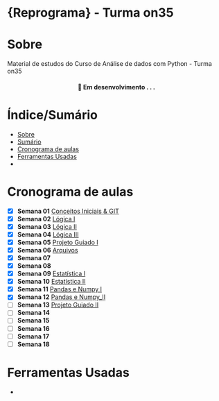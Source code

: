 
# {Reprograma} - Turma on35


# Sobre 

Material de estudos do Curso de Análise de dados com Python - Turma on35

<h4 align="center"> 
	🚧  Em desenvolvimento . . .
</h4>

# Índice/Sumário

* [Sobre](#sobre)
* [Sumário](#índice/sumário)
* [Cronograma de aulas](#cronograma-de-aulas)
* [Ferramentas Usadas](#ferramentas-usadas)
* 

# Cronograma de aulas 

- [x] **Semana 01** [Conceitos Iniciais & GIT](https://github.com/palomaavena/reprograma/blob/main/on35/material/S01_Conceitos%20Iniciais%20%26%20GIT.md)
- [x] **Semana 02** [Lógica I](https://github.com/palomaavena/reprograma/blob/main/on35/material/S02_L%C3%B3gica%20I.md)
- [x] **Semana 03** [Lógica II](https://github.com/palomaavena/reprograma/blob/main/on35/material/S03_L%C3%B3gica%20II.md)
- [x] **Semana 04** [Lógica III](https://github.com/palomaavena/reprograma/blob/main/on35/material/S04_L%C3%B3gica%20III.md)
- [x] **Semana 05** [Projeto Guiado I](https://github.com/palomaavena/on35-python-s05-projeto-guiado-I/tree/main)
- [x] **Semana 06** [Arquivos](https://github.com/palomaavena/reprograma/blob/main/on35/material/S06_arquivos.md)
- [x] **Semana 07** 
- [x] **Semana 08**
- [x] **Semana 09** [Estatística I]()
- [x] **Semana 10** [Estatística II]()
- [x] **Semana 11** [Pandas e Numpy I](https://github.com/palomaavena/reprograma/blob/main/on35/material/S11_pandas.md)
- [x] **Semana 12** [Pandas e Numpy_II](https://github.com/palomaavena/reprograma/blob/main/on35/material/S12_numpy.md)
- [ ] **Semana 13** [Projeto Guiado II]()
- [ ] **Semana 14**
- [ ] **Semana 15**
- [ ] **Semana 16**
- [ ] **Semana 17**
- [ ] **Semana 18**

# Ferramentas Usadas

- 


